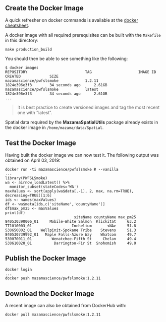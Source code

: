 ## Create the Docker Image ##

A quick refresher on docker commands is available at the [docker cheatsheet](https://github.com/wsargent/docker-cheat-sheet).

A docker image with all required prerequisites can be built with the `Makefile` in this directory:

```
make production_build
```

You should then be able to see something like the following:

```
$ docker images
REPOSITORY                          TAG                     IMAGE ID            CREATED             SIZE
mazamascience/pwfslsmoke            1.2.11                  1824e396e3f3        34 seconds ago      2.61GB
mazamascience/pwfslsmoke            latest                  1824e396e3f3        34 seconds ago      2.61GB
...
```

> It is best practice to create versioned images and tag the most recent one with "latest".

Spatial data required by the **MazamaSpatialUtils** package already exists in 
the docker image in `/home/mazama/data/Spatial`.


## Test the Docker Image ##

Having built the docker image we can now test it. The following output was 
obtained on April 03, 2019:

```
docker run -ti mazamascience/pwfslsmoke R --vanilla
...
library(PWFSLSmoke)
wa <- airnow_loadLatest() %>%
  monitor_subset(stateCodes='WA')
maxValues <- sort(apply(wa$data[,-1], 2, max, na.rm=TRUE), decreasing=TRUE)[1:6]
ids <- names(maxValues)
df <- wa$meta[ids,c('siteName','countyName')]
df$max_pm25 <- maxValues
print(df)
                               siteName countyName max_pm25
840530390006_01     Mobile-White Salmon  Klickitat     63.2
TT1010003_01                  Inchelium       <NA>     51.8
530650002_01    Wellpinit-Spokane Tribe    Stevens     51.3
840530739992_01   Maple Falls-Azure Way    Whatcom     49.7
530070011_01         Wenatchee-Fifth St     Chelan     49.4
530610020_01          Darrington-Fir St  Snohomish     49.0
```


## Publish the Docker Image ##

```
docker login
...
docker push mazamascience/pwfslsmoke:1.2.11
```


## Download the Docker Image ##

A recent image can also be obtained from DockerHub with:

```
docker pull mazamascience/pwfslsmoke:1.2.11
```

